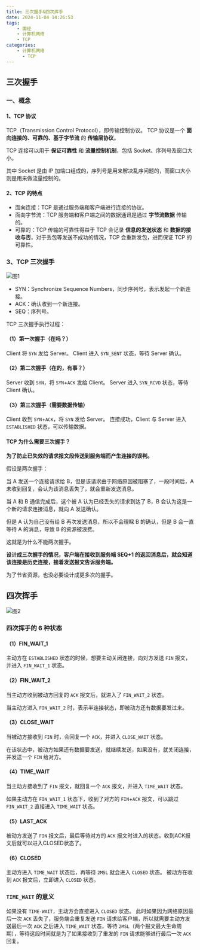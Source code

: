 ```yaml
---
title: 三次握手&四次挥手
date: 2024-11-04 14:26:53
tags:
    - 面经
    - 计算机网络
    - TCP
categories:
    - 计算机网络
      - TCP
---
```


## 三次握手

### 一、概念

#### 1、TCP 协议

TCP（Transmission Control Protocol），即传输控制协议。
TCP 协议是一个 **面向连接的、可靠的、基于字节流** 的 **传输层协议**。

TCP 连接可以用于 **保证可靠性** 和 **流量控制机制**，包括 Socket、序列号及窗口大小。

其中 Socket 是由 IP 加端口组成的，序列号是用来解决乱序问题的，而窗口大小则是用来做流量控制的。

#### 2、TCP 的特点

- 面向连接：TCP 是通过服务端和客户端进行连接的协议。
- 面向字节流：TCP 服务端和客户端之间的数据通讯是通过 **字节流数据** 传输的。
- 可靠的：TCP 传输的可靠性得益于 TCP 会记录 **信息的发送状态** 和 **数据的接收与否**，对于丢包等发送不成功的情况，TCP 会重新发包，进而保证 TCP 的可靠性。

### 3、TCP 三次握手

![图1](https://ask.qcloudimg.com/http-save/yehe-1208223/0b58ac09994e834e14ca43dcf357294b.png?imageView2/2/w/1620)

- SYN：Synchronize Sequence Numbers，同步序列号，表示发起一个新连接。
- ACK：确认收到一个新连接。
- SEQ：序列号。

TCP 三次握手执行过程：

#### （1）第一次握手（在吗？）

Client 将 `SYN` 发给 Server。
Client 进入 `SYN_SENT` 状态，等待 Server 确认。

#### （2）第二次握手（在的，有事？）

Server 收到 `SYN`，将 `SYN`+`ACK` 发给 Client。
Server 进入 `SYN_RCVD` 状态，等待 Client 确认。

#### （3）第三次握手（需要数据传输）

Client 收到 `SYN`+`ACK`，将 `SYN` 发给 Server。
连接成功，Client 与 Server 进入 `ESTABLISHED` 状态，可以传输数据。

#### TCP 为什么需要三次握手？

**为了防止已失效的请求报文段传送到服务端而产生连接的误判。**

假设是两次握手：

当 A 发送一个连接请求给 B，但是该请求由于网络原因被阻塞了，一段时间后，A 未收到回复，会认为该消息丢失了，就会重新发送消息。

当 A 和 B 通信完成后，这个被 A 认为已经丢失的请求到达了 B，B 会认为这是一个新的请求连接消息，就向 A 发送确认。

但是 A 认为自己没有给 B 再次发送消息，所以不会理睬 B 的确认，但是 B 会一直等待 A 的消息，导致 B 的资源被浪费。

这就是为什么不能两次握手。

**设计成三次握手的情况，客户端在接收到服务端 SEQ+1 的返回消息后，就会知道该连接是历史连接，接着发送报文告诉服务端。**

为了节省资源，也没必要设计成更多次的握手。

## 四次挥手

![图2](https://img-blog.csdnimg.cn/20190627203747107.png?x-oss-process=image/watermark,type_ZmFuZ3poZW5naGVpdGk,shadow_10,text_aHR0cHM6Ly9ibG9nLmNzZG4ubmV0L1NodWZmbGVfVHM=,size_16,color_FFFFFF,t_70)

### 四次挥手的 6 种状态

#### （1）FIN_WAIT_1

主动方在 `ESTABLISHED` 状态的时候，想要主动关闭连接，向对方发送 `FIN` 报文，并进入 `FIN_WAIT_1` 状态。

#### （2）FIN_WAIT_2

当主动方收到被动方回复的 `ACK` 报文后，就进入了 `FIN_WAIT_2` 状态。

当主动方进入 `FIN_WAIT_2` 时，表示半连接状态，即被动方还有数据要发过来。

#### （3）CLOSE_WAIT

当被动方接收到 `FIN` 时，会回复一个 `ACK`，并进入 `CLOSE_WAIT` 状态。

在该状态中，被动方如果还有数据要发送，就继续发送，如果没有，就关闭连接，并发送一个 `FIN` 给对方。

#### （4）TIME_WAIT

当主动方接收到了 `FIN` 报文，就回复一个 `ACK` 报文，并进入 `TIME_WAIT` 状态。

如果主动方在 `FIN_WAIT_1` 状态下，收到了对方的 `FIN`+`ACK` 报文，可以跳过 `FIN_WAIT_2` 直接进入 `TIME_WAIT` 状态。

#### （5）LAST_ACK

被动方发送了 `FIN` 报文后，最后等待对方的 `ACK` 报文时进入的状态。收到ACK报文后就可以进入CLOSED状态了。

#### （6）CLOSED

主动方进入 `TIME_WAIT` 状态后，再等待 `2MSL` 就会进入 `CLOSED` 状态。
被动方在收到 `ACK` 报文后，立即进入 `CLOSED` 状态。

### `TIME_WAIT` 的意义

如果没有 `TIME-WAIT`，主动方会直接进入 `CLOSED` 状态。
此时如果因为网络原因最后一次 `ACK` 丢失了，服务端会重复发送 `FIN` 请求给客户端，所以就需要主动方发送最后一次 `ACK` 之后进入 `TIME_WAIT` 状态，等待 `2MSL`（两个报文最大生命周期），等待这段时间就是为了如果接收到了重发的 `FIN` 请求能够进行最后一次 `ACK` 回复。
